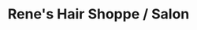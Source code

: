 ---
title: "Rene's Hair Shoppe / Salon"
url: /royal-oak/renes-hair-shoppe-salon/
shop: hairdresser
---